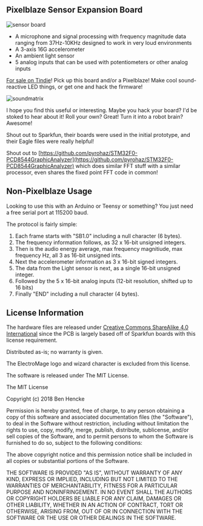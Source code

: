 Pixelblaze Sensor Expansion Board
-------------------

![sensor board](http://app.bhencke.com/pixelblaze/sb10b.jpg)

* A microphone and signal processing with frequency magnitude data ranging from 37Hz-10KHz designed to work in very loud environments
* A 3-axis 16G accelerometer
* An ambient light sensor
* 5 analog inputs that can be used with potentiometers or other analog inputs

[For sale on Tindie](https://www.tindie.com/products/12158/)! Pick up this board and/or a Pixelblaze! Make cool sound-reactive LED things, or get one and hack the firmware!

![soundmatrix](http://app.bhencke.com/pixelblaze/soundmatrix.gif)

I hope you find this useful or interesting. Maybe you hack your board? I'd be stoked to hear about it! Roll your own? Great! Turn it into a robot brain? Awesome!

Shout out to Sparkfun, their boards were used in the initial prototype, and their Eagle files were really helpful!

Shout out to [https://github.com/pyrohaz/STM32F0-PCD8544GraphicAnalyzer](https://github.com/pyrohaz/STM32F0-PCD8544GraphicAnalyzer) which does similar FFT stuff with a similar processor, even shares the fixed point FFT code in common!

Non-Pixelblaze Usage
-------------------
Looking to use this with an Arduino or Teensy or something? You just need a free serial port at 115200 baud.

The protocol is fairly simple:

1. Each frame starts with "SB1.0" including a null character (6 bytes).
2. The frequency information follows, as 32 x 16-bit unsigned integers.
3. Then is the audio energy average, max frequency magnitiude, max frequency Hz, all 3 as 16-bit unsigned ints.
4. Next the accelerometer information as 3 x 16-bit signed integers.
5. The data from the Light sensor is next, as a single 16-bit unsigned integer.
6. Followed by the 5 x 16-bit analog inputs (12-bit resolution, shifted up to 16 bits)
7. Finally "END" including a null character (4 bytes).


License Information
-------------------
The hardware files are released under [Creative Commons ShareAlike 4.0 International](https://creativecommons.org/licenses/by-sa/4.0/) since the PCB is largely based off of Sparkfun boards with this license requirement.

Distributed as-is; no warranty is given.

The ElectroMage logo and wizard character is excluded from this license.

The software is released under The MIT License.

The MIT License

Copyright (c) 2018 Ben Hencke

Permission is hereby granted, free of charge, to any person obtaining a copy
of this software and associated documentation files (the "Software"), to deal
in the Software without restriction, including without limitation the rights
to use, copy, modify, merge, publish, distribute, sublicense, and/or sell
copies of the Software, and to permit persons to whom the Software is
furnished to do so, subject to the following conditions:

The above copyright notice and this permission notice shall be included in
all copies or substantial portions of the Software.

THE SOFTWARE IS PROVIDED "AS IS", WITHOUT WARRANTY OF ANY KIND, EXPRESS OR
IMPLIED, INCLUDING BUT NOT LIMITED TO THE WARRANTIES OF MERCHANTABILITY,
FITNESS FOR A PARTICULAR PURPOSE AND NONINFRINGEMENT. IN NO EVENT SHALL THE
AUTHORS OR COPYRIGHT HOLDERS BE LIABLE FOR ANY CLAIM, DAMAGES OR OTHER
LIABILITY, WHETHER IN AN ACTION OF CONTRACT, TORT OR OTHERWISE, ARISING FROM,
OUT OF OR IN CONNECTION WITH THE SOFTWARE OR THE USE OR OTHER DEALINGS IN
THE SOFTWARE.
